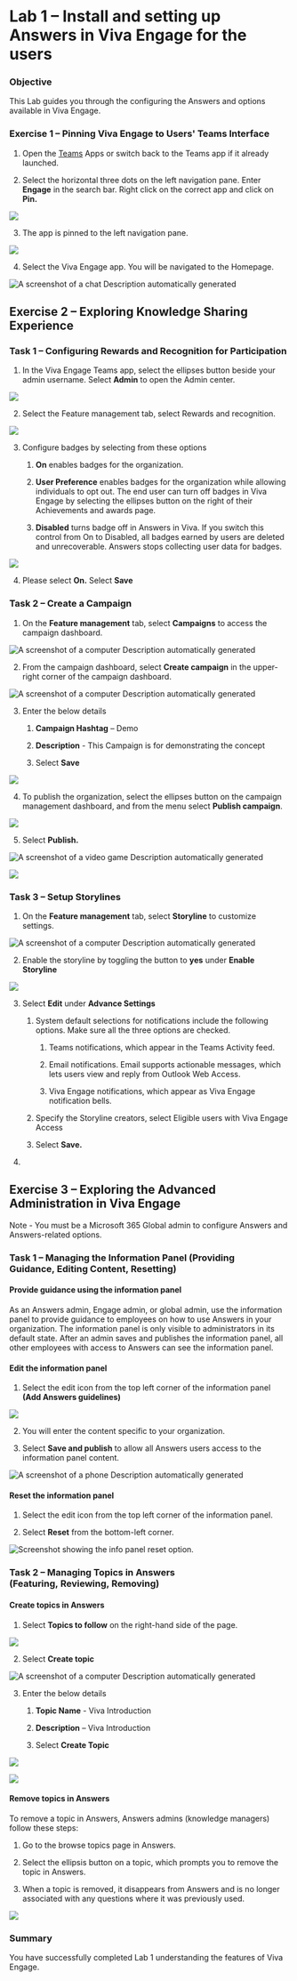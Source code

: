 # Lab 1 – Install and setting up Answers in Viva Engage for the users

### Objective

This Lab guides you through the configuring the Answers and options available in Viva Engage.


### Exercise 1 – Pinning Viva Engage to Users' Teams Interface

1.  Open the [Teams](https://teams.microsoft.com/v2/) Apps or switch
    back to the Teams app if it already launched.

2.  Select the horizontal three dots on the left navigation pane. Enter
    **Engage** in the search bar. Right click on the correct app and
    click on **Pin.**

![](./media/image1.png)

3.  The app is pinned to the left navigation pane.

![](./media/image2.png)

4.  Select the Viva Engage app. You will be navigated to the Homepage.

![A screenshot of a chat Description automatically
generated](./media/image3.png)

## Exercise 2 – Exploring Knowledge Sharing Experience

### Task 1 – Configuring Rewards and Recognition for Participation

1.  In the Viva Engage Teams app, select the ellipses button beside your
    admin username. Select **Admin** to open the Admin center.

![](./media/image4.png)

2.  Select the Feature management tab, select Rewards and recognition.

![](./media/image5.png)

3.  Configure badges by selecting from these options

    1.  **On** enables badges for the organization.

    2.  **User Preference** enables badges for the organization while
        allowing individuals to opt out. The end user can turn off
        badges in Viva Engage by selecting the ellipses button on the
        right of their Achievements and awards page.

    3.  **Disabled** turns badge off in Answers in Viva. If you switch
        this control from On to Disabled, all badges earned by users are
        deleted and unrecoverable. Answers stops collecting user data
        for badges.

![](./media/image6.png)

4.  Please select **On.** Select **Save**

### Task 2 – Create a Campaign

1.  On the **Feature management** tab, select **Campaigns** to access
    the campaign dashboard.

![A screenshot of a computer Description automatically
generated](./media/image7.png)

2.  From the campaign dashboard, select **Create campaign** in the
    upper-right corner of the campaign dashboard.

![A screenshot of a computer Description automatically
generated](./media/image8.png)

3.  Enter the below details

    1.  **Campaign Hashtag** – Demo

    2.  **Description** - This Campaign is for demonstrating the concept

    3.  Select **Save**

![](./media/image9.png)

4.  To publish the organization, select the ellipses button on the
    campaign management dashboard, and from the menu select **Publish
    campaign**.

![](./media/image10.png)

5.  Select **Publish.**

![A screenshot of a video game Description automatically
generated](./media/image11.png)

![](./media/image12.png)

### Task 3 – Setup Storylines

1.  On the **Feature management** tab, select **Storyline** to customize
    settings.

![A screenshot of a computer Description automatically
generated](./media/image13.png)

2.  Enable the storyline by toggling the button to **yes** under
    **Enable Storyline**

![](./media/image14.png)

3.  Select **Edit** under **Advance Settings**

    1.  System default selections for notifications include the
        following options. Make sure all the three options are checked.

        1.  Teams notifications, which appear in the Teams Activity
            feed.

        2.  Email notifications. Email supports actionable messages,
            which lets users view and reply from Outlook Web Access.

        3.  Viva Engage notifications, which appear as Viva Engage
            notification bells.

    2.  Specify the Storyline creators, select Eligible users with Viva
        Engage Access

    3.  Select **Save.**

4.  

## Exercise 3 – Exploring the Advanced Administration in Viva Engage

Note - You must be a Microsoft 365 Global admin to configure Answers and
Answers-related options.

### Task 1 – Managing the Information Panel (Providing Guidance, Editing Content, Resetting)

#### Provide guidance using the information panel

As an Answers admin, Engage admin, or global admin, use the information
panel to provide guidance to employees on how to use Answers in your
organization. The information panel is only visible to administrators in
its default state. After an admin saves and publishes the information
panel, all other employees with access to Answers can see the
information panel.

#### Edit the information panel

1.  Select the edit icon from the top left corner of the information
    panel **(Add Answers guidelines)**

![](./media/image15.png)

2.  You will enter the content specific to your organization.

3.  Select **Save and publish** to allow all Answers users access to the
    information panel content.

![A screenshot of a phone Description automatically
generated](./media/image16.png)

#### Reset the information panel

1.  Select the edit icon from the top left corner of the information
    panel.

2.  Select **Reset** from the bottom-left corner.

![Screenshot showing the info panel reset option.](./media/image17.png)

### Task 2 – Managing Topics in Answers (Featuring, Reviewing, Removing)

#### Create topics in Answers

1.  Select **Topics to follow** on the right-hand side of the page.

![](./media/image18.png)

2.  Select **Create topic**

![A screenshot of a computer Description automatically
generated](./media/image19.png)

3.  Enter the below details

    1.  **Topic Name** - Viva Introduction

    2.  **Description** – Viva Introduction

    3.  Select **Create Topic**

![](./media/image20.png)

![](./media/image21.png)

#### Remove topics in Answers

To remove a topic in Answers, Answers admins (knowledge managers) follow
these steps:

1.  Go to the browse topics page in Answers.

2.  Select the ellipsis button on a topic, which prompts you to remove
    the topic in Answers.

3.  When a topic is removed, it disappears from Answers and is no longer
    associated with any questions where it was previously used.

![](./media/image22.png)

### Summary

You have successfully completed Lab 1 understanding the features of Viva Engage.
